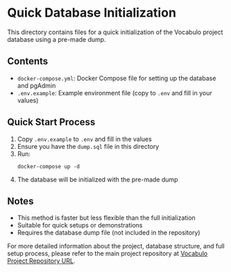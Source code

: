 # Quick Database Initialization

This directory contains files for a quick initialization of the Vocabulo project database using a pre-made dump.

## Contents

- `docker-compose.yml`: Docker Compose file for setting up the database and pgAdmin
- `.env.example`: Example environment file (copy to `.env` and fill in your values)

## Quick Start Process

1. Copy `.env.example` to `.env` and fill in the values
2. Ensure you have the `dump.sql` file in this directory
3. Run:
   ```
   docker-compose up -d
   ```
4. The database will be initialized with the pre-made dump

## Notes

- This method is faster but less flexible than the full initialization
- Suitable for quick setups or demonstrations
- Requires the database dump file (not included in the repository)

For more detailed information about the project, database structure, and full setup process, please refer to 
the main project repository at [Vocabulo Project Repository URL](https://github.com/TessierV/vocabulo).
